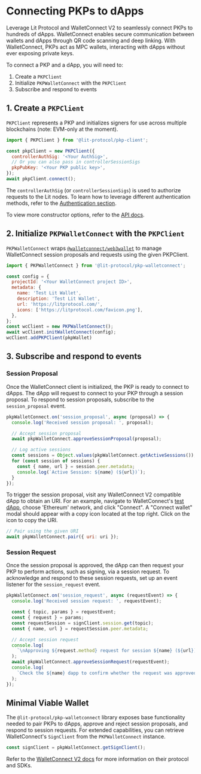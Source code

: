 # Connecting PKPs to dApps

Leverage Lit Protocol and WalletConnect V2 to seamlessly connect PKPs to hundreds of dApps. WalletConnect enables secure communication between wallets and dApps through QR code scanning and deep linking. With WalletConnect, PKPs act as MPC wallets, interacting with dApps without ever exposing private keys.

To connect a PKP and a dApp, you will need to:

1. Create a `PKPClient`
2. Initialize `PKPWalletConnect` with the `PKPClient`
3. Subscribe and respond to events

## 1. Create a `PKPClient`

`PKPClient` represents a PKP and initializes signers for use across multiple blockchains (note: EVM-only at the moment).

```js
import { PKPClient } from '@lit-protocol/pkp-client';

const pkpClient = new PKPClient({
  controllerAuthSig: '<Your AuthSig>',
  // Or you can also pass in controllerSessionSigs
  pkpPubKey: '<Your PKP public key>',
});
await pkpClient.connect();
```

The `controllerAuthSig` (or `controllerSessionSigs`) is used to authorize requests to the Lit nodes. To learn how to leverage different authentication methods, refer to the [Authentication section](/SDK/Explanation/authentication).

To view more constructor options, refer to the [API docs](https://js-sdk.litprotocol.com/interfaces/types_src.PKPClientProp.html).

## 2. Initialize `PKPWalletConnect` with the `PKPClient`

`PKPWalletConnect` wraps [`@walletconnect/web3wallet`](https://docs.walletconnect.com/2.0/web/web3wallet/wallet-usage) to manage WalletConnect session proposals and requests using the given PKPClient.

```js
import { PKPWalletConnect } from '@lit-protocol/pkp-walletconnect';

const config = {
  projectId: '<Your WalletConnect project ID>',
  metadata: {
    name: 'Test Lit Wallet',
    description: 'Test Lit Wallet',
    url: 'https://litprotocol.com/',
    icons: ['https://litprotocol.com/favicon.png'],
  },
};
const wcClient = new PKPWalletConnect();
await wcClient.initWalletConnect(config);
wcClient.addPKPClient(pkpWallet)
```

## 3. Subscribe and respond to events

### Session Proposal

Once the WalletConnect client is initialized, the PKP is ready to connect to dApps. The dApp will request to connect to your PKP through a session proposal. To respond to session proposals, subscribe to the `session_proposal` event.

```js
pkpWalletConnect.on('session_proposal', async (proposal) => {
  console.log('Received session proposal: ', proposal);

  // Accept session proposal
  await pkpWalletConnect.approveSessionProposal(proposal);

  // Log active sessions
  const sessions = Object.values(pkpWalletConnect.getActiveSessions());
  for (const session of sessions) {
    const { name, url } = session.peer.metadata;
    console.log(`Active Session: ${name} (${url})`);
  }
});
```

To trigger the session proposal, visit any WalletConnect V2 compatible dApp to obtain an URI. For an example, navigate to WalletConnect's [test dApp](https://react-app.walletconnect.com/), choose 'Ethereum' network, and click "Connect". A "Connect wallet" modal should appear with a copy icon located at the top right. Click on the icon to copy the URI.

```js
// Pair using the given URI
await pkpWalletConnect.pair({ uri: uri });
```

### Session Request

Once the session proposal is approved, the dApp can then request your PKP to perform actions, such as signing, via a session request. To acknowledge and respond to these session requests, set up an event listener for the `session_request` event.

```js
pkpWalletConnect.on('session_request', async (requestEvent) => {
  console.log('Received session request: ', requestEvent);

  const { topic, params } = requestEvent;
  const { request } = params;
  const requestSession = signClient.session.get(topic);
  const { name, url } = requestSession.peer.metadata;

  // Accept session request
  console.log(
    `\nApproving ${request.method} request for session ${name} (${url})...\n`
  );
  await pkpWalletConnect.approveSessionRequest(requestEvent);
  console.log(
    `Check the ${name} dapp to confirm whether the request was approved`
  );
});
```

## Minimal Viable Wallet

The `@lit-protocol/pkp-walletconnect` library exposes base functionality needed to pair PKPs to dApps, approve and reject session proposals, and respond to session requests. For extended capabilities, you can retrieve WalletConnect's `SignClient` from the `PKPWalletConnect` instance.

```js
const signClient = pkpWalletConnect.getSignClient();
```

Refer to the [WalletConnect V2 docs](https://docs.walletconnect.com/2.0/) for more information on their protocol and SDKs.
